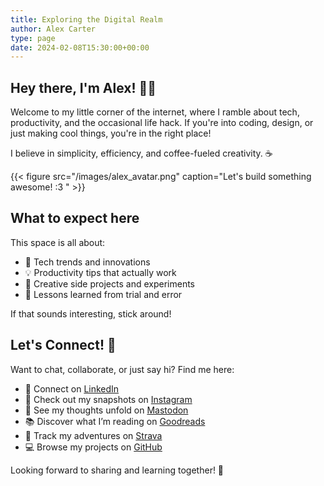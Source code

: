 ```yaml
---
title: Exploring the Digital Realm
author: Alex Carter
type: page
date: 2024-02-08T15:30:00+00:00
---
```


## Hey there, I'm Alex! 👨‍💻

Welcome to my little corner of the internet, where I ramble about tech, productivity, and the occasional life hack. If you're into coding, design, or just making cool things, you're in the right place!

I believe in simplicity, efficiency, and coffee-fueled creativity. ☕

{{< figure src="/images/alex_avatar.png" caption="Let's build something awesome! :3 " >}}


## What to expect here

This space is all about:

- 🚀 Tech trends and innovations
- 💡 Productivity tips that actually work
- 🎨 Creative side projects and experiments
- 📖 Lessons learned from trial and error

If that sounds interesting, stick around! 

## Let's Connect! 🔗

Want to chat, collaborate, or just say hi? Find me here:

- 🏢 Connect on [LinkedIn][1]
- 📸 Check out my snapshots on [Instagram][2]
- 🧠 See my thoughts unfold on [Mastodon][3]
- 📚 Discover what I’m reading on [Goodreads][4]
- 🚴 Track my adventures on [Strava][5]
- 💻 Browse my projects on [GitHub][6]

Looking forward to sharing and learning together! 🚀

[1]: https://www.linkedin.com/in/alexcarter/
[2]: https://instagram.com/alexcarter
[3]: https://mastodon.alexcarter.dev
[4]: https://www.goodreads.com/user/show/98765432-alex-carter
[5]: https://www.strava.com/athletes/654321
[6]: https://github.com/qwertry
